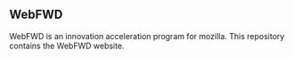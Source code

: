 ## WebFWD

WebFWD is an innovation acceleration program for mozilla.  This 
repository contains the WebFWD website.

